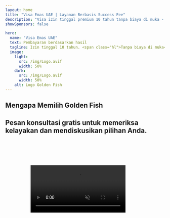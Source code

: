 ```yaml
---
layout: home
title: "Visa Emas UAE | Layanan Berbasis Success Fee"
description: "Visa izin tinggal premium 10 tahun tanpa biaya di muka - bayar hanya setelah persetujuan. Manajemen aplikasi lengkap dengan tingkat keberhasilan 98%. Layanan perpanjangan gratis, hanya biaya pemerintah."
showSponsors: false

hero:
  name: "Visa Emas UAE"
  text: Pembayaran berdasarkan hasil
  tagline: Izin tinggal 10 tahun. <span class="hl">Tanpa biaya di muka</span> - bayar hanya setelah persetujuan. Tingkat keberhasilan 98%.
  image:
    light:
      src: /img/Logo.avif
      width: 50%
    dark:
      src: /img/Logo.avif
      width: 50%
    alt: Logo Golden Fish
---
```


<FeatureCards :features="[
  {
    title: 'Keuntungan Visa Emas UAE',
    items: [
      'Masa berlaku 10 tahun dengan opsi perpanjangan selama memenuhi syarat kualifikasi',
      '**Tidak perlu masuk UAE setiap 6 bulan**',
      'Diizinkan kepemilikan bisnis 100%',
      'Sponsor anggota keluarga dan staf domestik tanpa batas',
      'Sponsor anak hingga usia 25 tahun',
      'Termasuk sponsor orang tua',
      'Tidak memerlukan sponsor atau pemberi kerja'
    ],
    linkText: 'Read More',
    link: '../../company-registration/golden-visa#key-benefits-of-the-uae-golden-visa',
    icon: {
      light: '/img/iStock-1785818081.avif',
      dark: '/img/iStock-1203821481.avif',
      alt: 'Layanan Visa',
      width: '100%'
    }
  },
  {
    title: 'Cara Mendapatkan Visa Emas UAE',
    items: [
      'Investasi properti UAE senilai AED 2M',
      'Deposito AED 2M di dana investasi UAE',
      'Bisnis dengan modal AED 2M',
      'Kontribusi FTA tahunan AED 250K',
      'Profesional Terampil',
      'Orang-orang berbakat'
    ],
    linkText: 'Read More',
    link: '../../company-registration/golden-visa#uae-golden-visa-eligibility-and-requirements',
    icon: {
      light: '/img/iStock-1333000394.avif',
      dark: '/img/iStock-584576538.avif',
      alt: 'Layanan Visa',
      width: '10%'
    }
  },
  {
    title: 'Proses Visa Emas',
    bullet: '✓',
    items: [
      'Penilaian kelayakan awal',
      'Persiapan dan verifikasi dokumen',
      'Pemeriksaan medis dan biometrik',
      'Pengajuan dan Pemrosesan Aplikasi',
      'Penerbitan Emirates ID dan visa',
      'Sponsor visa keluarga (opsional)'
    ],
    linkText: 'Read More',
    link: '../../company-registration/golden-visa#uae-golden-visa-application-process',
    icon: {
      light: '/img/ILON MASK ID.webp',
      dark: '/img/ILON MASK ID.webp',
      alt: 'Layanan Visa',
      width: '100%'
    }
  }
]" />

## Mengapa Memilih Golden Fish

<BenefitsList :features="[
  {
    icon: '💰',
    title: 'Biaya Berbasis Keberhasilan',
    text: '**Tidak ada pembayaran sampai Golden Visa Anda disetujui.** Transparansi penuh tanpa biaya tersembunyi.'
  },
  {
    icon: '📈',
    title: 'Tingkat Keberhasilan Terbukti',
    text: 'Tingkat persetujuan 98% dengan ratusan Golden Visa yang diterbitkan melalui pemrosesan premium kami.'
  },
  {
    icon: '📋',
    title: 'Manajemen Lengkap',
    text: 'Penanganan menyeluruh dari dokumentasi hingga penerbitan visa, mengurus semua detail.'
  },
  {
    icon: '👨‍💼',
    title: 'Keahlian Lokal UAE',
    text: 'Spesialis khusus di Dubai memberikan panduan ahli melalui setiap tahap proses.'
  },
  {
    icon: '🔍',
    title: 'Pemrosesan Premium',
    text: 'Komunikasi langsung dengan otoritas dan jalur cepat untuk persetujuan lebih cepat.'
  },
  {
    icon: '🔄',
    title: 'Dukungan Perpanjangan',
    text: 'Bantuan perpanjangan visa gratis dengan **biaya agen nol** - hanya biaya pemerintah.'
  }
]" />

## Pesan konsultasi gratis untuk memeriksa kelayakan dan mendiskusikan pilihan Anda.

<video  autoplay muted playsinline style="padding: 80px" >
  <source src="/img/iStock-2185912341.mp4" type="video/mp4">
</video>

<ContactFormModal formName="Golden Visa [offer]" buttonText="Dapatkan konsultasi gratis" :services="[
  '🏠 Investasi AED 2M dalam properti UAE',
  '💰 Deposit AED 2M dalam dana investasi UAE',
  '🏢 Bisnis dengan modal AED 2M',
  '📈 Kontribusi FTA tahunan AED 250K',
  '👨‍💼 Profesional Terampil',
  '🎯 Bakat-bakat jenius',]"/>

<!-- <ImageGrid :images="[
  { src: '/img/ILON MASK ID.webp', href: './immigration.md', alt: 'Imigrasi UAE' },
  { src: '/img/ILON MASK ID.webp', href: './immigration.md', alt: 'Imigrasi UAE' },
]"/> -->
